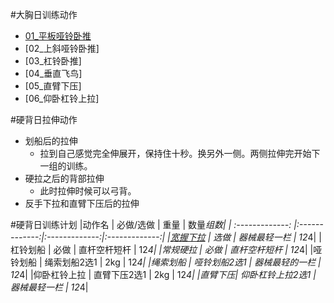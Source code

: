 #大胸日训练动作
- [01_平板哑铃卧推](0101_pull_down.md)
- [02_上斜哑铃卧推]
- [03_杠铃卧推]
- [04_垂直飞鸟]
- [05_直臂下压]
- [06_仰卧杠铃上拉]

#硬背日拉伸动作
- 划船后的拉伸
    - 拉到自己感觉完全伸展开，保持住十秒。换另外一侧。两侧拉伸完开始下一组的训练。
- 硬拉之后的背部拉伸
    - 此时拉伸时候可以弓背。
- 反手下拉和直臂下压后的拉伸


#硬背日训练计划
|动作名 | 必做/选做 | 重量 | 数量*组数|
| :-------------: |:-------------:|:-------------:|:-------------:|
|[宽握下拉](01_pull_down.md) | 选做 |  器械最轻一栏 | 12*4|
|杠铃划船 | 必做 | 直杆空杆短杆 | 12*4|
|常规硬拉 | 必做 | 直杆空杆短杆 | 12*4|
|哑铃划船 | 绳索划船2选1 | 2kg | 12*4|
|绳索划船 | 哑铃划船2选1 | 器械最轻的一栏 | 12*4|
|仰卧杠铃上拉 | 直臂下压2选1 | 2kg | 12*4|
|直臂下压| 仰卧杠铃上拉2选1 | 器械最轻一栏 | 12*4|
